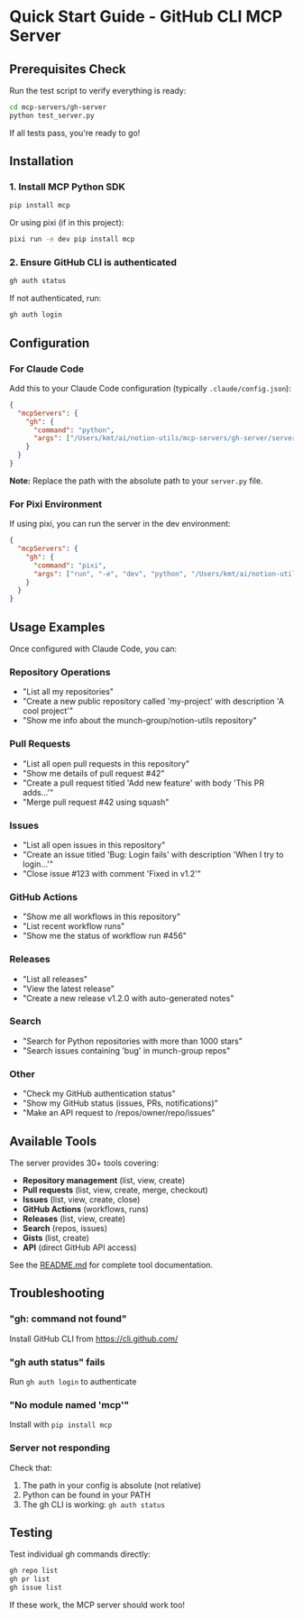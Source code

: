 # Quick Start Guide - GitHub CLI MCP Server

## Prerequisites Check

Run the test script to verify everything is ready:

```bash
cd mcp-servers/gh-server
python test_server.py
```

If all tests pass, you're ready to go!

## Installation

### 1. Install MCP Python SDK

```bash
pip install mcp
```

Or using pixi (if in this project):
```bash
pixi run -e dev pip install mcp
```

### 2. Ensure GitHub CLI is authenticated

```bash
gh auth status
```

If not authenticated, run:
```bash
gh auth login
```

## Configuration

### For Claude Code

Add this to your Claude Code configuration (typically `.claude/config.json`):

```json
{
  "mcpServers": {
    "gh": {
      "command": "python",
      "args": ["/Users/kmt/ai/notion-utils/mcp-servers/gh-server/server.py"]
    }
  }
}
```

**Note:** Replace the path with the absolute path to your `server.py` file.

### For Pixi Environment

If using pixi, you can run the server in the dev environment:

```json
{
  "mcpServers": {
    "gh": {
      "command": "pixi",
      "args": ["run", "-e", "dev", "python", "/Users/kmt/ai/notion-utils/mcp-servers/gh-server/server.py"]
    }
  }
}
```

## Usage Examples

Once configured with Claude Code, you can:

### Repository Operations
- "List all my repositories"
- "Create a new public repository called 'my-project' with description 'A cool project'"
- "Show me info about the munch-group/notion-utils repository"

### Pull Requests
- "List all open pull requests in this repository"
- "Show me details of pull request #42"
- "Create a pull request titled 'Add new feature' with body 'This PR adds...'"
- "Merge pull request #42 using squash"

### Issues
- "List all open issues in this repository"
- "Create an issue titled 'Bug: Login fails' with description 'When I try to login...'"
- "Close issue #123 with comment 'Fixed in v1.2'"

### GitHub Actions
- "Show me all workflows in this repository"
- "List recent workflow runs"
- "Show me the status of workflow run #456"

### Releases
- "List all releases"
- "View the latest release"
- "Create a new release v1.2.0 with auto-generated notes"

### Search
- "Search for Python repositories with more than 1000 stars"
- "Search issues containing 'bug' in munch-group repos"

### Other
- "Check my GitHub authentication status"
- "Show my GitHub status (issues, PRs, notifications)"
- "Make an API request to /repos/owner/repo/issues"

## Available Tools

The server provides 30+ tools covering:

- **Repository management** (list, view, create)
- **Pull requests** (list, view, create, merge, checkout)
- **Issues** (list, view, create, close)
- **GitHub Actions** (workflows, runs)
- **Releases** (list, view, create)
- **Search** (repos, issues)
- **Gists** (list, create)
- **API** (direct GitHub API access)

See the [README.md](README.md) for complete tool documentation.

## Troubleshooting

### "gh: command not found"
Install GitHub CLI from https://cli.github.com/

### "gh auth status" fails
Run `gh auth login` to authenticate

### "No module named 'mcp'"
Install with `pip install mcp`

### Server not responding
Check that:
1. The path in your config is absolute (not relative)
2. Python can be found in your PATH
3. The gh CLI is working: `gh auth status`

## Testing

Test individual gh commands directly:
```bash
gh repo list
gh pr list
gh issue list
```

If these work, the MCP server should work too!
